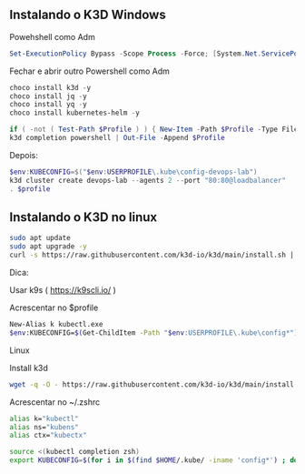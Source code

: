 ## Instalando o K3D Windows

Powehshell como Adm

```powershell
Set-ExecutionPolicy Bypass -Scope Process -Force; [System.Net.ServicePointManager]::SecurityProtocol = [System.Net.ServicePointManager]::SecurityProtocol -bor 3072; iex ((New-Object System.Net.WebClient).DownloadString('https://chocolatey.org/install.ps1'))
```

Fechar e abrir outro Powershell como Adm

```powershell
choco install k3d -y
choco install jq -y
choco install yq -y
choco install kubernetes-helm -y

if ( -not ( Test-Path $Profile ) ) { New-Item -Path $Profile -Type File -Force }
k3d completion powershell | Out-File -Append $Profile

```

Depois:

```powershell
$env:KUBECONFIG=$("$env:USERPROFILE\.kube\config-devops-lab")
k3d cluster create devops-lab --agents 2 --port "80:80@loadbalancer"
. $profile

```

## Instalando o K3D no linux

```bash
sudo apt update 
sudo apt upgrade -y
curl -s https://raw.githubusercontent.com/k3d-io/k3d/main/install.sh | bash


```


Dica:

Usar k9s ( https://k9scli.io/ )

Acrescentar no $profile
```bash
New-Alias k kubectl.exe
$env:KUBECONFIG=$(Get-ChildItem -Path "$env:USERPROFILE\.kube\config*").FullName -join ";"
```

Linux 

Install k3d

```bash
wget -q -O - https://raw.githubusercontent.com/k3d-io/k3d/main/install.sh | bash
```

Acrescentar no  ~/.zshrc

```bash
alias k="kubectl"
alias ns="kubens"
alias ctx="kubectx"

source <(kubectl completion zsh)
export KUBECONFIG=$(for i in $(find $HOME/.kube/ -iname 'config*') ; do echo -n ":$i"; done | cut -c 2-)
```